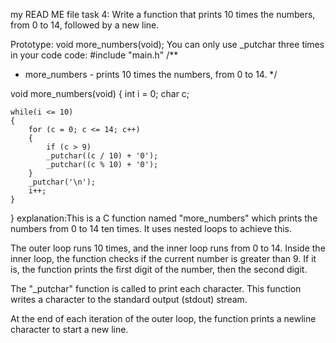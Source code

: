 my READ ME file
task 4: Write a function that prints 10 times the numbers, from 0 to 14, followed by a new line.

Prototype: void more_numbers(void);
You can only use _putchar three times in your code
 code: #include "main.h"
/**
* more_numbers - prints 10 times the numbers, from 0 to 14.
*/

void more_numbers(void)
{
	int i = 0;
	char c;

	while(i <= 10)
	{
		for (c = 0; c <= 14; c++)
		{
			if (c > 9)
			_putchar((c / 10) + '0');
			_putchar((c % 10) + '0');
		}
		_putchar('\n');
		i++;
	}
}
explanation:This is a C function named "more_numbers" which prints the numbers from 0 to 14 ten times. It uses nested loops to achieve this.

The outer loop runs 10 times, and the inner loop runs from 0 to 14. Inside the inner loop, the function checks if the current number is greater than 9. If it is, the function prints the first digit of the number, then the second digit.

The "_putchar" function is called to print each character. This function writes a character to the standard output (stdout) stream.

At the end of each iteration of the outer loop, the function prints a newline character to start a new line.
